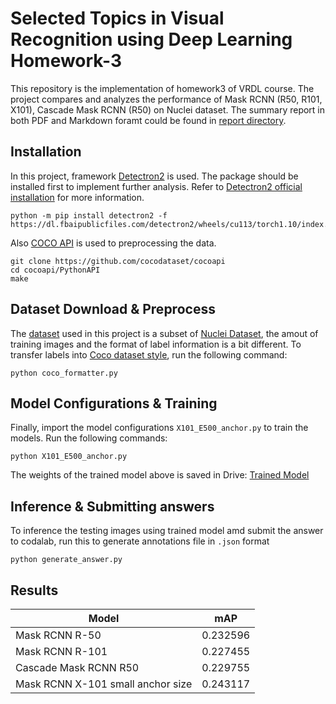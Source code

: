 # Selected Topics in Visual Recognition using Deep Learning Homework-3

This repository is the implementation of homework3 of VRDL course. The project compares and analyzes the performance of Mask RCNN (R50, R101, X101), Cascade Mask RCNN (R50) on Nuclei dataset. The summary report in both PDF and Markdown foramt could be found in [report directory](./report/).

## Installation

In this project, framework [Detectron2](https://github.com/facebookresearch/detectron2) is used. The package should be installed first to implement further analysis. Refer to [Detectron2 official installation](https://detectron2.readthedocs.io/en/latest/tutorials/install.html) for more information.

```
python -m pip install detectron2 -f https://dl.fbaipublicfiles.com/detectron2/wheels/cu113/torch1.10/index.html
```
Also [COCO API](https://github.com/cocodataset/cocoapi) is used to preprocessing the data.

```
git clone https://github.com/cocodataset/cocoapi
cd cocoapi/PythonAPI
make
```

## Dataset Download & Preprocess
The [dataset](https://drive.google.com/file/d/1iaULQi9eWbRORqMtaTfRizC6K3ducg1B/view?usp=sharing) used in this project is a subset of [Nuclei Dataset](https://www.kaggle.com/c/data-science-bowl-2018), the amout of training images and the format of label information is a bit different. To transfer labels into [Coco dataset style](https://cocodataset.org/#format-data), run the following command:

```
python coco_formatter.py
```

## Model Configurations & Training
Finally, import the model configurations `X101_E500_anchor.py` to train the models. Run the following commands:

```
python X101_E500_anchor.py
```

The weights of the trained model above is saved in Drive: [Trained Model](https://drive.google.com/file/d/1Y6VvJ-dvJ0cgZI4MYDpNMjCzkZNpK3jW/view?usp=sharing)

## Inference & Submitting answers

To inference the testing images using trained model amd submit the answer to codalab, run this to generate annotations file in `.json` format

```
python generate_answer.py
```

## Results
| Model | mAP |
| -------- | -------- |
| Mask RCNN R-50| 0.232596 |
| Mask RCNN R-101| 0.227455 |
| Cascade Mask RCNN R50| 0.229755 |
| Mask RCNN X-101 small anchor size| 0.243117 |
